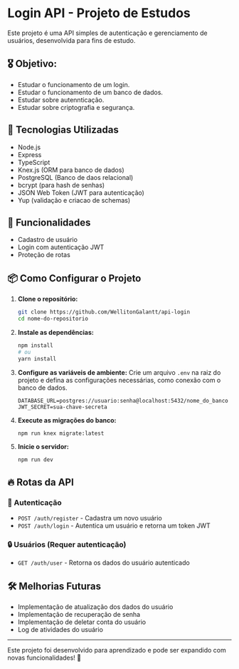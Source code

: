 # Login API - Projeto de Estudos

Este projeto é uma API simples de autenticação e gerenciamento de usuários, desenvolvida para fins de estudo.

## 🎖️ Objetivo:
- Estudar o funcionamento de um login.
- Estudar o funcionamento de um banco de dados.
- Estudar sobre autennticação.
- Estudar sobre criptografia e segurança.

## 📌 Tecnologias Utilizadas

- Node.js
- Express
- TypeScript
- Knex.js (ORM para banco de dados)
- PostgreSQL (Banco de daos relacional)
- bcrypt (para hash de senhas)
- JSON Web Token (JWT para autenticação)
- Yup (validação e criacao de schemas)

## 🚀 Funcionalidades

- Cadastro de usuário
- Login com autenticação JWT
- Proteção de rotas

## 📦 Como Configurar o Projeto

1. **Clone o repositório:**
   ```sh
   git clone https://github.com/WellitonGalantt/api-login
   cd nome-do-repositorio
   ```

2. **Instale as dependências:**
   ```sh
   npm install
   # ou
   yarn install
   ```

3. **Configure as variáveis de ambiente:**
   Crie um arquivo `.env` na raiz do projeto e defina as configurações necessárias, como conexão com o banco de dados.
   ```env
   DATABASE_URL=postgres://usuario:senha@localhost:5432/nome_do_banco
   JWT_SECRET=sua-chave-secreta
   ```

4. **Execute as migrações do banco:**
   ```sh
   npm run knex migrate:latest
   ```

5. **Inicie o servidor:**
   ```sh
   npm run dev
   ```

## 🔥 Rotas da API

### 📌 Autenticação
- `POST /auth/register` - Cadastra um novo usuário
- `POST /auth/login` - Autentica um usuário e retorna um token JWT

### 🔒 Usuários (Requer autenticação)
- `GET /auth/user` - Retorna os dados do usuário autenticado

## 🛠 Melhorias Futuras
- Implementação de atualização dos dados do usuário
- Implementação de recuperação de senha
- Implementação de deletar conta do usuário
- Log de atividades do usuário

---

Este projeto foi desenvolvido para aprendizado e pode ser expandido com novas funcionalidades! 🚀

